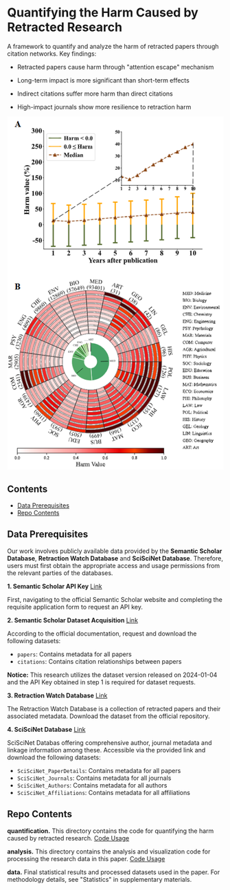 # Quantifying the Harm Caused by Retracted Research

A framework to quantify and analyze the harm of retracted papers through citation networks. Key findings:

- Retracted papers cause harm through "attention escape" mechanism

- Long-term impact is more significant than short-term effects

- Indirect citations suffer more harm than direct citations

- High-impact journals show more resilience to retraction harm
  
![Alt text](https://github.com/Garfyyy/quantifying-retraction-harm/blob/master/image.png)

## Contents

- [Data Prerequisites](#data-prerequisites)
- [Repo Contents](#repo-contents)

##  Data Prerequisites

Our work involves publicly available data provided by the **Semantic Scholar Database**, **Retraction Watch Database** and **SciSciNet Database**. Therefore, users must first obtain the appropriate access and usage permissions from the relevant parties of the databases.

**1. Semantic Scholar API Key** [Link](https://www.semanticscholar.org/product/api)

First, navigating to the official Semantic Scholar website and completing the requisite application form to request an API key.

**2. Semantic Scholar Dataset Acquisition** [Link](https://api.semanticscholar.org/api-docs/datasets)

According to the official documentation, request and download the following datasets:

- `papers`: Contains metadata for all papers
- `citations`: Contains citation relationships between papers
  
**Notice:** This research utilizes the dataset version released on 2024-01-04 and the API Key obtained in step 1 is required for dataset requests.

**3. Retraction Watch Database** [Link](https://gitlab.com/crossref/eretraction-watch-data)

The Retraction Watch Database is a collection of retracted papers and their associated metadata. Download the dataset from the official repository.

**4. SciSciNet Database** [Link](https://springernature.figshare.com/collections/SciSciNet_A_large-scale_open_data_lake_for_the_science_of_science_research/6076908/1)

SciSciNet Databas offering comprehensive author, journal metadata and linkage information among these. Accessible via the provided link and download the following datasets:

- `SciSciNet_PaperDetails`: Contains metadata for all papers
- `SciSciNet_Journals`: Contains metadata for all journals
- `SciSciNet_Authors`: Contains metadata for all authors
- `SciSciNet_Affiliations`: Contains metadata for all affiliations

## Repo Contents

**quantification.** This directory contains the code for quantifying the harm caused by retracted research. [Code Usage](https://github.com/Garfyyy/quantifying-retraction-harm/tree/master/quantification)

**analysis.** This directory contains the analysis and visualization code for processing the research data in this paper. [Code Usage](https://github.com/Garfyyy/quantifying-retraction-harm/tree/master/analysis)

**data.** Final statistical results and processed datasets used in the paper. For methodology details, see "Statistics" in supplementary materials.
